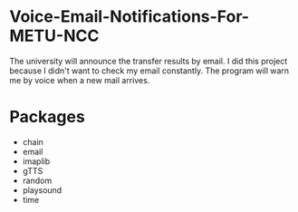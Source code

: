 # Voice-Email-Notifications-For-METU-NCC
The university will announce the transfer results by email. I did this project because I didn't want to check my email constantly. The program will warn me by voice when a new mail arrives.


<h1>Packages</h1>
 
- chain
- email
- imaplib
- gTTS
- random
- playsound
- time
